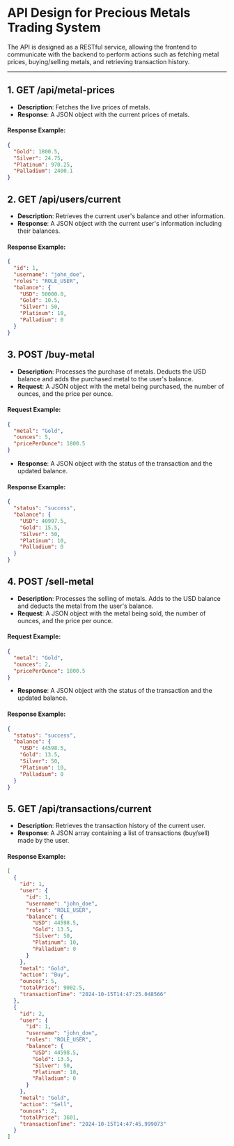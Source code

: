 # API Design for Precious Metals Trading System

The API is designed as a RESTful service, allowing the frontend to communicate with the backend to perform actions such as fetching metal prices, buying/selling metals, and retrieving transaction history.

---

## 1. **GET /api/metal-prices**

- **Description**: Fetches the live prices of metals.
- **Response**: A JSON object with the current prices of metals.

#### Response Example:
```json
{
  "Gold": 1800.5,
  "Silver": 24.75,
  "Platinum": 970.25,
  "Palladium": 2400.1
}
```

## 2. **GET /api/users/current**

- **Description**: Retrieves the current user's balance and other information.
- **Response**: A JSON object with the current user's information including their balances.

#### Response Example:
```json
{
  "id": 1,
  "username": "john_doe",
  "roles": "ROLE_USER",
  "balance": {
    "USD": 50000.0,
    "Gold": 10.5,
    "Silver": 50,
    "Platinum": 10,
    "Palladium": 0
  }
}
```

## 3. **POST /buy-metal**

- **Description**: Processes the purchase of metals. Deducts the USD balance and adds the purchased metal to the user's balance.
- **Request**: A JSON object with the metal being purchased, the number of ounces, and the price per ounce.

#### Request Example:
```json
{
  "metal": "Gold",
  "ounces": 5,
  "pricePerOunce": 1800.5
}
```

- **Response**: A JSON object with the status of the transaction and the updated balance.

#### Response Example:
```json
{
  "status": "success",
  "balance": {
    "USD": 40997.5,
    "Gold": 15.5,
    "Silver": 50,
    "Platinum": 10,
    "Palladium": 0
  }
}
```

## 4. **POST /sell-metal**

- **Description**: Processes the selling of metals. Adds to the USD balance and deducts the metal from the user's balance.
- **Request**: A JSON object with the metal being sold, the number of ounces, and the price per ounce.

#### Request Example:
```json
{
  "metal": "Gold",
  "ounces": 2,
  "pricePerOunce": 1800.5
}
```

- **Response**: A JSON object with the status of the transaction and the updated balance.

#### Response Example:
```json
{
  "status": "success",
  "balance": {
    "USD": 44598.5,
    "Gold": 13.5,
    "Silver": 50,
    "Platinum": 10,
    "Palladium": 0
  }
}
```

## 5. **GET /api/transactions/current**

- **Description**: Retrieves the transaction history of the current user.
- **Response**: A JSON array containing a list of transactions (buy/sell) made by the user.

#### Response Example:
```json
[
  {
    "id": 1,
    "user": {
      "id": 1,
      "username": "john_doe",
      "roles": "ROLE_USER",
      "balance": {
        "USD": 44598.5,
        "Gold": 13.5,
        "Silver": 50,
        "Platinum": 10,
        "Palladium": 0
      }
    },
    "metal": "Gold",
    "action": "Buy",
    "ounces": 5,
    "totalPrice": 9002.5,
    "transactionTime": "2024-10-15T14:47:25.048566"
  },
  {
    "id": 2,
    "user": {
      "id": 1,
      "username": "john_doe",
      "roles": "ROLE_USER",
      "balance": {
        "USD": 44598.5,
        "Gold": 13.5,
        "Silver": 50,
        "Platinum": 10,
        "Palladium": 0
      }
    },
    "metal": "Gold",
    "action": "Sell",
    "ounces": 2,
    "totalPrice": 3601,
    "transactionTime": "2024-10-15T14:47:45.999073"
  }
]
```